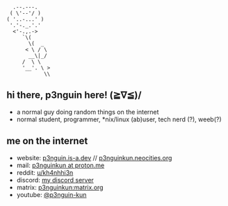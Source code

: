 ```
  .--.---.
 ( \'--'/ )
( '..-...' )
 '.'-._.'.'
  <'-.,.->
     `\(
       \(  _
      < \ / \
       __\|_/
     /  \ \
     '__'. \ >
            \\
```

## hi there, p3nguin here! (≧∇≦)/
- a normal guy doing random things on the internet
- normal student, programmer, *nix/linux (ab)user, tech nerd (?), weeb(?)

## me on the internet
- website: [p3nguin.is-a.dev](https://p3nguin.is-a.dev) // [p3nguinkun.neocities.org](p3nguinkun.neocities.org)
- mail: [p3nguinkun at proton.me](mailto:p3nguinkun@proton.me)
- reddit: [u/kh4nhhi3n](https://reddit.com/u/kh4nhhi3n)
- discord: [my discord server](https://discord.gg/fxeSRbVfkK)
- matrix: [p3nguinkun:matrix.org](https://matrix.to/#/@p3nguinkun:matrix.org)
- youtube: [@p3nguin-kun](https://youtube.com/@p3nguin-kun)
